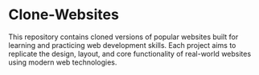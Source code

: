 # Clone-Websites
This repository contains cloned versions of popular websites built for learning and practicing web development skills. Each project aims to replicate the design, layout, and core functionality of real-world websites using modern web technologies.
